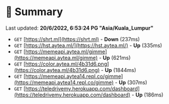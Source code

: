 # 📖 Summary
Last updated: **20/6/2022, 6:53:24 PG "Asia/Kuala_Lumpur"**

- `GET` [https://shrt.ml](https://shrt.ml) - **Down** (237ms)
- `GET` [https://hst.aytea.ml/](https://hst.aytea.ml/) - **Up** (335ms)
- `GET` [https://memeapi.aytea.ml/gimme](https://memeapi.aytea.ml/gimme) - **Up** (621ms)
- `GET` [https://color.aytea.ml/4b31d6.png](https://color.aytea.ml/4b31d6.png) - **Up** (1844ms)
- `GET` [https://memeapi.aytea14.repl.co/gimme](https://memeapi.aytea14.repl.co/gimme) - **Up** (307ms)
- `GET` [https://teledrivemy.herokuapp.com/dashboard](https://teledrivemy.herokuapp.com/dashboard) - **Up** (186ms)
